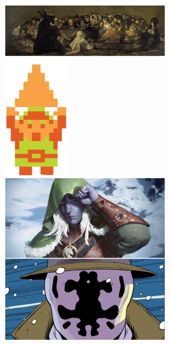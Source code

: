 ![!](resources/img/welcome.png#center)
![!](resources/img/zelda.png#center)
![!](resources/img/drizzt.jpg#center)
![!](resources/img/rorschach.png#center)
